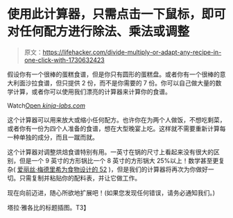 # 使用此计算器，只需点击一下鼠标，即可对任何配方进行除法、乘法或调整

> 原文：<https://lifehacker.com/divide-multiply-or-adapt-any-recipe-in-one-click-with-1730632423>

假设你有一个很棒的蛋糕食谱，但是你只有圆形的蛋糕盘。或者你有一个很棒的意大利面沙拉食谱，但只提供 2 份，而不是你需要的 7 份。你可以自己做大量的数学计算，或者你可以使用我们漂亮的计算器来计算你的食谱。

Watch[Open *kinja-labs.com*](http://kinja-labs.com/ingredient-cutter/)

这个计算器可以用来放大或缩小任何配方。也许你在为两个人做饭，不想吃剩菜，或者你有一份为四个人准备的食谱，想在大型晚宴上吃。这样就不需要重新计算每一种单独的成分，而且一蹴而就。

这个计算器对调整烘焙食谱特别有用。一英寸在锅的尺寸上看起来没有很大的区别，但是一个 9 英寸的方形锅比一个 8 英寸的方形锅大 25%以上！数学甚至更复杂( [爱丽丝·梅德里希为食物设计的 52](http://food52.com/blog/13239-how-to-make-your-baking-recipe-fit-your-pan-size) )，但是我们的计算器将再次为你做好一切。只需复制并粘贴你的配料表，并让它做工作。

现在向前迈进，随心所欲地扩展吧！(如果您发现任何错误，请务必通知我们。)

塔拉·雅各比的标题插图。T3】